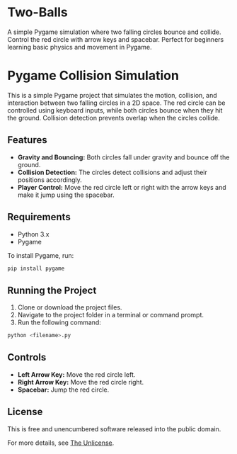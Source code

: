 # Two-Balls
A simple Pygame simulation where two falling circles bounce and collide. Control the red circle with arrow keys and spacebar. Perfect for beginners learning basic physics and movement in Pygame.

# Pygame Collision Simulation

This is a simple Pygame project that simulates the motion, collision, and interaction between two falling circles in a 2D space. The red circle can be controlled using keyboard inputs, while both circles bounce when they hit the ground. Collision detection prevents overlap when the circles collide.

## Features

- **Gravity and Bouncing:** Both circles fall under gravity and bounce off the ground.
- **Collision Detection:** The circles detect collisions and adjust their positions accordingly.
- **Player Control:** Move the red circle left or right with the arrow keys and make it jump using the spacebar.

## Requirements

- Python 3.x
- Pygame

To install Pygame, run:

```bash
pip install pygame
```

## Running the Project

1. Clone or download the project files.
2. Navigate to the project folder in a terminal or command prompt.
3. Run the following command:

```bash
python <filename>.py
```

## Controls

- **Left Arrow Key:** Move the red circle left.
- **Right Arrow Key:** Move the red circle right.
- **Spacebar:** Jump the red circle.

## License

This is free and unencumbered software released into the public domain.

For more details, see [The Unlicense](http://unlicense.org/).
